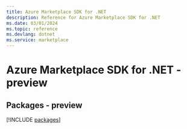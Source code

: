```yaml
---
title: Azure Marketplace SDK for .NET
description: Reference for Azure Marketplace SDK for .NET
ms.date: 03/01/2024
ms.topic: reference
ms.devlang: dotnet
ms.service: marketplace
---
```

# Azure Marketplace SDK for .NET - preview
## Packages - preview
[!INCLUDE [packages](marketplace-index.md)]